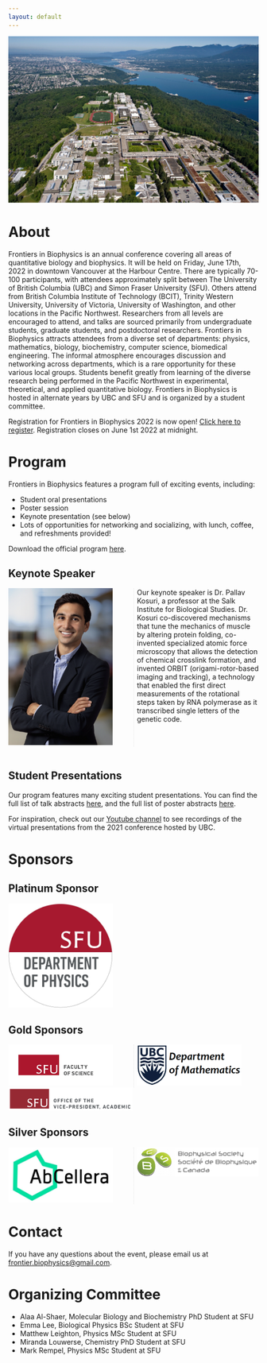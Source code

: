 ```yaml
---
layout: default
---
```


<style>
  body {
    background-image: <img src="/assets/img/backgroundshot.jpg">;
  }
</style>

<div class="header">
  <style>
  body {
    background-image: <img src="/assets/img/backgroundshot.jpg">;
  }
  </style>
  <img src="/assets/img/backgroundshot.jpg" alt="SFU">
</div>


# About

Frontiers in Biophysics is an annual conference covering all areas of quantitative biology and biophysics. It will be held on Friday, June 17th, 2022 in downtown Vancouver at the Harbour Centre. There are typically 70-100 participants, with attendees approximately split between The University of British Columbia (UBC) and Simon Fraser University (SFU). Others attend from British Columbia Institute of Technology (BCIT), Trinity Western University, University of Victoria, University of Washington, and other locations in the Pacific Northwest. Researchers from all levels are encouraged to attend, and talks are sourced primarily from undergraduate students, graduate students, and postdoctoral researchers. Frontiers in Biophysics attracts attendees from a diverse set of departments: physics, mathematics, biology, biochemistry, computer science, biomedical engineering. The informal atmosphere encourages discussion and networking across departments, which is a rare opportunity for these various local groups. Students benefit greatly from learning of the diverse research being performed in the Pacific Northwest in experimental, theoretical, and applied quantitative biology. Frontiers in Biophysics is hosted in alternate years by UBC and SFU and is organized by a student committee.

Registration for Frontiers in Biophysics 2022 is now open!
<a  href="https://www.eventbrite.ca/e/frontiers-in-biophysics-2022-registration-288892664737">Click here to register</a>.
Registration closes on June 1st 2022 at midnight.

# Program

Frontiers in Biophysics features a program full of exciting events, including:
- Student oral presentations
- Poster session
- Keynote presentation (see below)
- Lots of opportunities for networking and socializing, with lunch, coffee, and refreshments provided!

Download the official program <a href="assets/img/Program_FiB2022.pdf" title="Program">here</a>.


## Keynote Speaker

<div style="-webkit-column-count: 2; -moz-column-count: 2; column-count: 2; -webkit-column-rule: 1px dotted #e0e0e0; -moz-column-rule: 1px dotted #e0e0e0; column-rule: 1px dotted #e0e0e0;">
    <div class="column">
    	<img src="/assets/img/Kosuri.png" alt="Pallav Kosuri" width="210">
    </div>
    <div class="column">
    	Our keynote speaker is Dr. Pallav Kosuri, a professor at the Salk Institute for Biological Studies. Dr. Kosuri co-discovered mechanisms that tune the mechanics of muscle by altering protein folding, co-invented specialized atomic force microscopy that allows the detection of chemical crosslink formation, and invented ORBIT (origami-rotor-based imaging and tracking), a technology that enabled the first direct measurements of the rotational steps taken by RNA polymerase as it transcribed single letters of the genetic code.
    </div>
</div>
<br />

## Student Presentations

Our program features many exciting student presentations. You can find the full list of talk abstracts <a href="assets/img/2022_Talk_Abstracts.pdf" title="Talk Abstracts">here</a>, and the full list of poster abstracts <a href="assets/img/2022_Poster_Abstracts.pdf" title="Poster Abstracts">here</a>.

For inspiration, check out our <a href="https://www.youtube.com/channel/UCwP6RGJhiLxWdDefTr11RGA">Youtube channel</a> to see recordings of the virtual presentations from the 2021 conference hosted by UBC.

# Sponsors

## Platinum Sponsor
<img src="/assets/img/SFUPhysics_Logo.jpg" alt="SFU Physics" width="210">

## Gold Sponsors
<div style="-webkit-column-count: 2; -moz-column-count: 2; column-count: 2; -webkit-column-rule: 1px dotted #e0e0e0; -moz-column-rule: 1px dotted #e0e0e0; column-rule: 1px dotted #e0e0e0;">
    <div class="column">
      <img src="/assets/img/SFUScience_Logo.png" alt="SFU Science" width="210">
    </div>
    <div class="column">
      <img src="/assets/img/UBCMath_Logo.png" alt="UBC Math" width="210">
    </div>
</div>
<img src="/assets/img/SFU_VPA_Logo.png" alt="SFU Office of the Vice President Academic" width="250">

## Silver Sponsors
<div style="-webkit-column-count: 2; -moz-column-count: 2; column-count: 2; -webkit-column-rule: 1px dotted #e0e0e0; -moz-column-rule: 1px dotted #e0e0e0; column-rule: 1px dotted #e0e0e0;">
    <div class="column">
      <img src="/assets/img/AbCellera_Logo.jpg" alt="AbCellera" width="210">
    </div>
    <div class="column">
      <img src="/assets/img/BSC_Logo.png" alt="Canadian Biophysical Society" width="300">
    </div>
</div>


# Contact

If you have any questions about the event, please email us at <a  href="frontier.biophysics@gmail.com">frontier.biophysics@gmail.com</a>.



# Organizing Committee

- Alaa Al-Shaer, Molecular Biology and Biochemistry PhD Student at SFU
- Emma Lee, Biological Physics BSc Student at SFU
- Matthew Leighton, Physics MSc Student at SFU
- Miranda Louwerse, Chemistry PhD Student at SFU
- Mark Rempel, Physics MSc Student at SFU